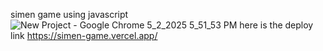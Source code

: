 simen game using javascript
![New Project - Google Chrome 5_2_2025 5_51_53 PM](https://github.com/user-attachments/assets/ef265b62-7cbf-4b07-9494-16cbbfe9627d)
here is the deploy link https://simen-game.vercel.app/
